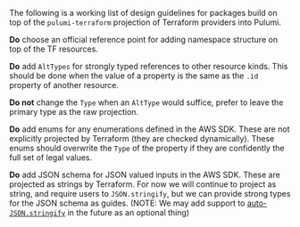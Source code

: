 The following is a working list of design guidelines for packages build on top of the `pulumi-terraform` projection of Terraform providers into Pulumi.

**Do** choose an official reference point for adding namespace structure on top of the TF resources.

**Do** add `AltTypes` for strongly typed references to other resource kinds.  This should be done when the value of a property is the same as the `.id` property of another resource.

**Do not** change the `Type` when an `AltType` would suffice, prefer to leave the primary type as the raw projection.

**Do** add enums for any enumerations defined in the AWS SDK.  These are not explicitly projected by Terraform (they are checked dynamically).  These enums should overwrite the `Type` of the property if they are confidently the full set of legal values.

**Do** add JSON schema for JSON valued inputs in the AWS SDK.  These are projected as strings by Terraform.  For now we will continue to project as string, and require users to `JSON.stringify`, but we can provide strong types for the JSON schema as guides.  (NOTE: We may add support to [auto-`JSON.stringify`](https://github.com/pulumi/pulumi-terraform/issues/129) in the future as an optional thing)